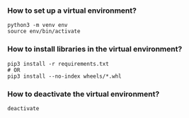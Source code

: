 ### How to set up a virtual environment?
```
python3 -m venv env
source env/bin/activate
```

### How to install libraries in the virtual environment?
```
pip3 install -r requirements.txt
# OR
pip3 install --no-index wheels/*.whl
```

### How to deactivate the virtual environment?
```
deactivate
```
